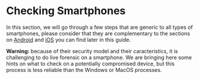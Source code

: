 # Checking Smartphones

In this section, we will go through a few steps that are generic to all types of smartphones, please consider that they are complementary to the sections on [Android](../android/) and [iOS](../ios/) you can find later in this guide.

**Warning:** because of their security model and their caracteristics, it is challenging to do live forensic on a smartphone. We are bringing here some hints on what to check on a potentially compromised device, but this process is less reliable than the Windows or MacOS processes.

